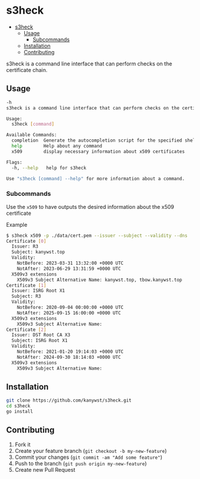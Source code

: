 # s3heck

- [s3heck](#s3heck)
  - [Usage](#usage)
    - [Subcommands](#subcommands)
  - [Installation](#installation)
  - [Contributing](#contributing)

s3heck is a command line interface that can perform checks on the certificate chain.

## Usage

```bash
-h
s3heck is a command line interface that can perform checks on the certificate chain.

Usage:
  s3heck [command]

Available Commands:
  completion  Generate the autocompletion script for the specified shell
  help        Help about any command
  x509        display necessary information about x509 certificates

Flags:
  -h, --help   help for s3heck

Use "s3heck [command] --help" for more information about a command.
```

### Subcommands

Use the `x509` to have outputs the desired information about the x509 certificate

Example

```bash
$ s3heck x509 -p ./data/cert.pem --issuer --subject --validity --dns
Certificate [0]
  Issuer: R3
  Subject: kanywst.top
  Validity:
    NotBefore: 2023-03-31 13:32:00 +0000 UTC
    NotAfter: 2023-06-29 13:31:59 +0000 UTC
  X509v3 extensions
    X509v3 Subject Alternative Name: kanywst.top, tbow.kanywst.top
Certificate [1]
  Issuer: ISRG Root X1
  Subject: R3
  Validity:
    NotBefore: 2020-09-04 00:00:00 +0000 UTC
    NotAfter: 2025-09-15 16:00:00 +0000 UTC
  X509v3 extensions
    X509v3 Subject Alternative Name:
Certificate [2]
  Issuer: DST Root CA X3
  Subject: ISRG Root X1
  Validity:
    NotBefore: 2021-01-20 19:14:03 +0000 UTC
    NotAfter: 2024-09-30 18:14:03 +0000 UTC
  X509v3 extensions
    X509v3 Subject Alternative Name:
```

## Installation

```bash
git clone https://github.com/kanywst/s3heck.git
cd s3heck
go install
```

## Contributing

1. Fork it
2. Create your feature branch (`git checkout -b my-new-feature`)
3. Commit your changes (`git commit -am "Add some feature"`)
4. Push to the branch (`git push origin my-new-feature`)
5. Create new Pull Request
